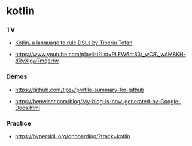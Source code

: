 kotlin
======

### TV

-   [Kotlin, a language to rule DSLs by Tiberiu Tofan](https://github.com/tibtof/kotlin-to-rule-dsls)

<!-- -->

-   https://www.youtube.com/playlist?list=PLFW6ct83\_wC8\_wAM8KH-dRyXigw7mqeHw

### Demos

-   https://github.com/tipsy/profile-summary-for-github

<!-- -->

-   https://benwiser.com/blog/My-blog-is-now-generated-by-Google-Docs.html

### Practice

-   https://hyperskill.org/onboarding/?track=kotlin
